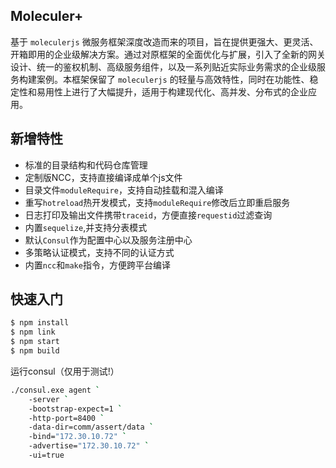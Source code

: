 ## Moleculer+

基于 `moleculerjs` 微服务框架深度改造而来的项目，旨在提供更强大、更灵活、开箱即用的企业级解决方案。通过对原框架的全面优化与扩展，引入了全新的网关设计、统一的鉴权机制、高级服务组件，以及一系列贴近实际业务需求的企业级服务构建案例。本框架保留了 `moleculerjs` 的轻量与高效特性，同时在功能性、稳定性和易用性上进行了大幅提升，适用于构建现代化、高并发、分布式的企业应用。

## 新增特性

-  标准的目录结构和代码仓库管理
-  定制版NCC，支持直接编译成单个js文件
-  目录文件`moduleRequire`，支持自动挂载和混入编译
-  重写`hotreload`热开发模式，支持`moduleRequire`修改后立即重启服务
-  日志打印及输出文件携带`traceid`，方便直接`requestid`过滤查询
-  内置`sequelize`,并支持分表模式
-  默认`Consul`作为配置中心以及服务注册中心
-  多策略认证模式，支持不同的认证方式
-  内置`ncc`和`make`指令，方便跨平台编译

## 快速入门

```zsh
$ npm install
$ npm link
$ npm start
$ npm build
```

运行consul（仅用于测试!）
```zsh
./consul.exe agent `
    -server `
    -bootstrap-expect=1 `
    -http-port=8400 `
    -data-dir=comm/assert/data `
    -bind="172.30.10.72" `
    -advertise="172.30.10.72" `
    -ui=true
```
